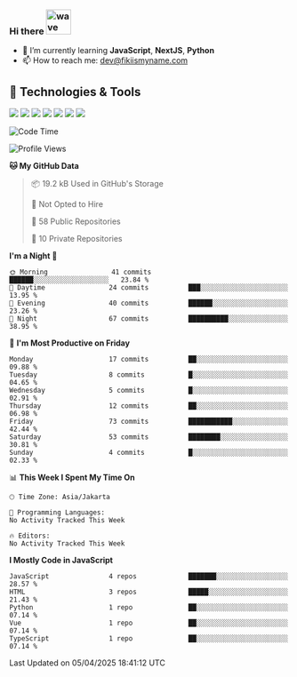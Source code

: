 ### Hi there <img src="https://i.ibb.co/q0Hx1KK/wave.gif" alt="wave" width="45px">

- 🌱 I’m currently learning **JavaScript**, **NextJS**, **Python**
- 📫 How to reach me: dev@fikiismyname.com

## 🔧 Technologies & Tools

![](https://img.shields.io/badge/OS-Linux-informational?style=flat&logo=linux&logoColor=white&color=2bbc8a)
![](https://img.shields.io/badge/OS-Windows-informational?style=flat&logo=windows&logoColor=white&color=2bbc8a)
![](https://img.shields.io/badge/OS-Android-informational?style=flat&logo=android&logoColor=white&color=2bbc8a)
![](https://img.shields.io/badge/Code-JavaScript-informational?style=flat&logo=javascript&logoColor=white&color=2bbc8a)
![](https://img.shields.io/badge/Code-Python-informational?style=flat&logo=python&logoColor=white&color=2bbc8a)
![](https://img.shields.io/badge/Code-Next-informational?style=flat&logo=next.js&logoColor=white&color=2bbc8a)
![](https://img.shields.io/badge/Shell-Bash-informational?style=flat&logo=gnu-bash&logoColor=white&color=2bbc8a)

<!--START_SECTION:waka-->
![Code Time](http://img.shields.io/badge/Code%20Time-129%20hrs%2053%20mins-blue)

![Profile Views](http://img.shields.io/badge/Profile%20Views-0-blue)

**🐱 My GitHub Data** 

> 📦 19.2 kB Used in GitHub's Storage 
 > 
> 🚫 Not Opted to Hire
 > 
> 📜 58 Public Repositories 
 > 
> 🔑 10 Private Repositories 
 > 
**I'm a Night 🦉** 

```text
🌞 Morning                41 commits          ██████░░░░░░░░░░░░░░░░░░░   23.84 % 
🌆 Daytime                24 commits          ███░░░░░░░░░░░░░░░░░░░░░░   13.95 % 
🌃 Evening                40 commits          ██████░░░░░░░░░░░░░░░░░░░   23.26 % 
🌙 Night                  67 commits          ██████████░░░░░░░░░░░░░░░   38.95 % 
```
📅 **I'm Most Productive on Friday** 

```text
Monday                   17 commits          ██░░░░░░░░░░░░░░░░░░░░░░░   09.88 % 
Tuesday                  8 commits           █░░░░░░░░░░░░░░░░░░░░░░░░   04.65 % 
Wednesday                5 commits           █░░░░░░░░░░░░░░░░░░░░░░░░   02.91 % 
Thursday                 12 commits          ██░░░░░░░░░░░░░░░░░░░░░░░   06.98 % 
Friday                   73 commits          ███████████░░░░░░░░░░░░░░   42.44 % 
Saturday                 53 commits          ████████░░░░░░░░░░░░░░░░░   30.81 % 
Sunday                   4 commits           █░░░░░░░░░░░░░░░░░░░░░░░░   02.33 % 
```


📊 **This Week I Spent My Time On** 

```text
🕑︎ Time Zone: Asia/Jakarta

💬 Programming Languages: 
No Activity Tracked This Week

🔥 Editors: 
No Activity Tracked This Week
```

**I Mostly Code in JavaScript** 

```text
JavaScript               4 repos             ███████░░░░░░░░░░░░░░░░░░   28.57 % 
HTML                     3 repos             █████░░░░░░░░░░░░░░░░░░░░   21.43 % 
Python                   1 repo              ██░░░░░░░░░░░░░░░░░░░░░░░   07.14 % 
Vue                      1 repo              ██░░░░░░░░░░░░░░░░░░░░░░░   07.14 % 
TypeScript               1 repo              ██░░░░░░░░░░░░░░░░░░░░░░░   07.14 % 
```




 Last Updated on 05/04/2025 18:41:12 UTC
<!--END_SECTION:waka-->
